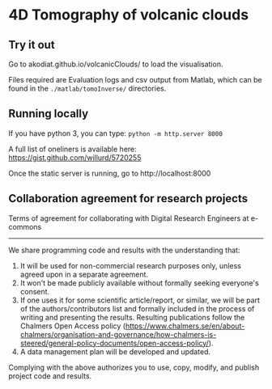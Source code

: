 # 4D Tomography of volcanic clouds
## Try it out
Go to akodiat.github.io/volcanicClouds/ to load the visualisation.

Files required are Evaluation logs and csv output from Matlab, which can be found in the `./matlab/tomoInverse/` directories.

## Running locally
If you have python 3, you can type:
`python -m http.server 8000`

A full list of oneliners is available here:
https://gist.github.com/willurd/5720255

Once the static server is running, go to http://localhost:8000

## Collaboration agreement for research projects

Terms of agreement for collaborating with Digital Research Engineers at e-commons

---------------------------------------------------------------------------------

We share programming code and results with the understanding that:

1. It will be used for non-commercial research purposes only, unless agreed upon in a separate agreement.
2. It won't be made publicly available without formally seeking everyone's consent.
3. If one uses it for some scientific article/report, or similar, we will be part of the authors/contributors list and formally included in the process of writing and presenting the results. Resulting publications follow the Chalmers Open Access policy (<https://www.chalmers.se/en/about-chalmers/organisation-and-governance/how-chalmers-is-steered/general-policy-documents/open-access-policy/>).
4. A data management plan will be developed and updated.

Complying with the above authorizes you to use, copy, modify, and publish project code and results.
